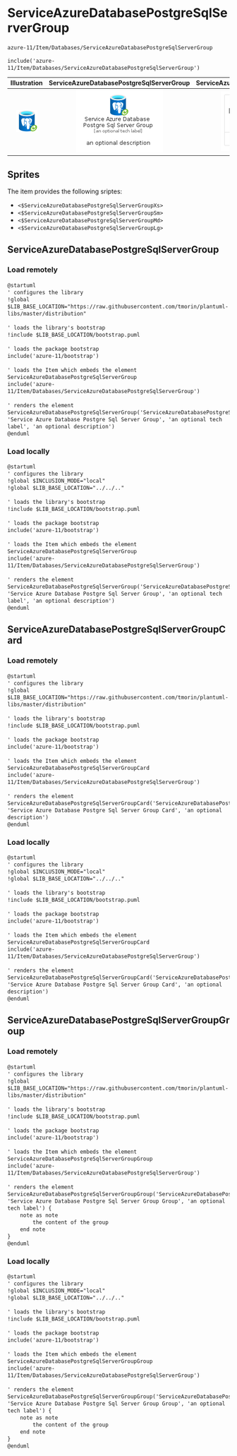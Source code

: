 # ServiceAzureDatabasePostgreSqlServerGroup


```text
azure-11/Item/Databases/ServiceAzureDatabasePostgreSqlServerGroup
```

```text
include('azure-11/Item/Databases/ServiceAzureDatabasePostgreSqlServerGroup')
```



| Illustration | ServiceAzureDatabasePostgreSqlServerGroup | ServiceAzureDatabasePostgreSqlServerGroupCard | ServiceAzureDatabasePostgreSqlServerGroupGroup |
| :---: | :---: | :---: | :---: |
| ![illustration for Illustration](../../../azure-11/Item/Databases/ServiceAzureDatabasePostgreSqlServerGroup.png) | ![illustration for ServiceAzureDatabasePostgreSqlServerGroup](../../../azure-11/Item/Databases/ServiceAzureDatabasePostgreSqlServerGroup.Local.png) | ![illustration for ServiceAzureDatabasePostgreSqlServerGroupCard](../../../azure-11/Item/Databases/ServiceAzureDatabasePostgreSqlServerGroupCard.Local.png) | ![illustration for ServiceAzureDatabasePostgreSqlServerGroupGroup](../../../azure-11/Item/Databases/ServiceAzureDatabasePostgreSqlServerGroupGroup.Local.png) |



## Sprites
The item provides the following sriptes:

- `<$ServiceAzureDatabasePostgreSqlServerGroupXs>`
- `<$ServiceAzureDatabasePostgreSqlServerGroupSm>`
- `<$ServiceAzureDatabasePostgreSqlServerGroupMd>`
- `<$ServiceAzureDatabasePostgreSqlServerGroupLg>`





## ServiceAzureDatabasePostgreSqlServerGroup

### Load remotely
```plantuml
@startuml
' configures the library
!global $LIB_BASE_LOCATION="https://raw.githubusercontent.com/tmorin/plantuml-libs/master/distribution"

' loads the library's bootstrap
!include $LIB_BASE_LOCATION/bootstrap.puml

' loads the package bootstrap
include('azure-11/bootstrap')

' loads the Item which embeds the element ServiceAzureDatabasePostgreSqlServerGroup
include('azure-11/Item/Databases/ServiceAzureDatabasePostgreSqlServerGroup')

' renders the element
ServiceAzureDatabasePostgreSqlServerGroup('ServiceAzureDatabasePostgreSqlServerGroup', 'Service Azure Database Postgre Sql Server Group', 'an optional tech label', 'an optional description')
@enduml
```

### Load locally
```plantuml
@startuml
' configures the library
!global $INCLUSION_MODE="local"
!global $LIB_BASE_LOCATION="../../.."

' loads the library's bootstrap
!include $LIB_BASE_LOCATION/bootstrap.puml

' loads the package bootstrap
include('azure-11/bootstrap')

' loads the Item which embeds the element ServiceAzureDatabasePostgreSqlServerGroup
include('azure-11/Item/Databases/ServiceAzureDatabasePostgreSqlServerGroup')

' renders the element
ServiceAzureDatabasePostgreSqlServerGroup('ServiceAzureDatabasePostgreSqlServerGroup', 'Service Azure Database Postgre Sql Server Group', 'an optional tech label', 'an optional description')
@enduml
```

## ServiceAzureDatabasePostgreSqlServerGroupCard

### Load remotely
```plantuml
@startuml
' configures the library
!global $LIB_BASE_LOCATION="https://raw.githubusercontent.com/tmorin/plantuml-libs/master/distribution"

' loads the library's bootstrap
!include $LIB_BASE_LOCATION/bootstrap.puml

' loads the package bootstrap
include('azure-11/bootstrap')

' loads the Item which embeds the element ServiceAzureDatabasePostgreSqlServerGroupCard
include('azure-11/Item/Databases/ServiceAzureDatabasePostgreSqlServerGroup')

' renders the element
ServiceAzureDatabasePostgreSqlServerGroupCard('ServiceAzureDatabasePostgreSqlServerGroupCard', 'Service Azure Database Postgre Sql Server Group Card', 'an optional description')
@enduml
```

### Load locally
```plantuml
@startuml
' configures the library
!global $INCLUSION_MODE="local"
!global $LIB_BASE_LOCATION="../../.."

' loads the library's bootstrap
!include $LIB_BASE_LOCATION/bootstrap.puml

' loads the package bootstrap
include('azure-11/bootstrap')

' loads the Item which embeds the element ServiceAzureDatabasePostgreSqlServerGroupCard
include('azure-11/Item/Databases/ServiceAzureDatabasePostgreSqlServerGroup')

' renders the element
ServiceAzureDatabasePostgreSqlServerGroupCard('ServiceAzureDatabasePostgreSqlServerGroupCard', 'Service Azure Database Postgre Sql Server Group Card', 'an optional description')
@enduml
```

## ServiceAzureDatabasePostgreSqlServerGroupGroup

### Load remotely
```plantuml
@startuml
' configures the library
!global $LIB_BASE_LOCATION="https://raw.githubusercontent.com/tmorin/plantuml-libs/master/distribution"

' loads the library's bootstrap
!include $LIB_BASE_LOCATION/bootstrap.puml

' loads the package bootstrap
include('azure-11/bootstrap')

' loads the Item which embeds the element ServiceAzureDatabasePostgreSqlServerGroupGroup
include('azure-11/Item/Databases/ServiceAzureDatabasePostgreSqlServerGroup')

' renders the element
ServiceAzureDatabasePostgreSqlServerGroupGroup('ServiceAzureDatabasePostgreSqlServerGroupGroup', 'Service Azure Database Postgre Sql Server Group Group', 'an optional tech label') {
    note as note
        the content of the group
    end note
}
@enduml
```

### Load locally
```plantuml
@startuml
' configures the library
!global $INCLUSION_MODE="local"
!global $LIB_BASE_LOCATION="../../.."

' loads the library's bootstrap
!include $LIB_BASE_LOCATION/bootstrap.puml

' loads the package bootstrap
include('azure-11/bootstrap')

' loads the Item which embeds the element ServiceAzureDatabasePostgreSqlServerGroupGroup
include('azure-11/Item/Databases/ServiceAzureDatabasePostgreSqlServerGroup')

' renders the element
ServiceAzureDatabasePostgreSqlServerGroupGroup('ServiceAzureDatabasePostgreSqlServerGroupGroup', 'Service Azure Database Postgre Sql Server Group Group', 'an optional tech label') {
    note as note
        the content of the group
    end note
}
@enduml
```

